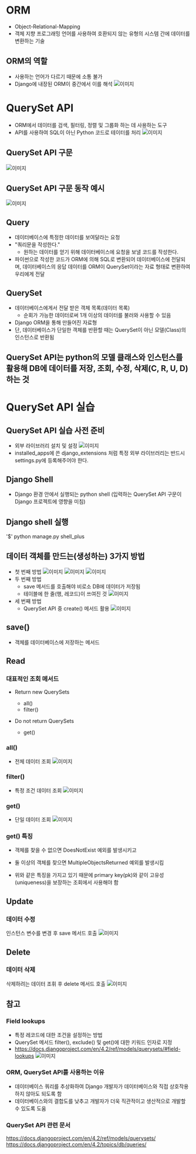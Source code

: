 # ORM
 - Object-Relational-Mapping
 - 객체 지향 프로그래밍 언어를 사용하여 호환되지 않는 유형의 시스템 간에 데이터를 변환하는 기술

## ORM의 역할
 - 사용하는 언어가 다르기 때문에 소통 불가
 - Django에 내장된 ORM이 중간에서 이를 해석
  ![이미지](./images/capture_902.PNG)

# QuerySet API
 - ORM에서 데이터를 검색, 필터링, 정렬 및 그룹화 하는 데 사용하는 도구
 - API를 사용하여 SQL이 아닌 Python 코드로 테이터를 처리
   ![이미지](./images/capture_903.PNG)

## QuerySet API 구문
   ![이미지](./images/capture_904.PNG)

## QuerySet API 구문 동작 예시
   ![이미지](./images/capture_905.PNG)

## Query
 - 데이터베이스에 특정한 데이터를 보여달라는 요청
 - "쿼리문을 작성한다."
     - 원하는 데이터를 얻기 위해 데이터베이스에 요청을 보낼 코드를 작성한다.
 - 파이썬으로 작성한 코드가 ORM에 의해 SQL로 변환되어 데이터베이스에 전달되며, 데이터베이스의 응답 데이터를 ORM이 QuerySet이라는 자료 형태로 변환하여 우리에게 전달

## QuerySet
 - 데이터베이스에게서 전달 받은 객체 목록(데이터 목록)
     - 순회가 가능한 데이터로써 1개 이상의 데이터를 불러와 사용할 수 있음
 - Django ORM을 통해 만들어진 자료형
 - 단, 데이터베이스가 단일한 객체를 반환할 때는 QuerySet이 아닌 모델(Class)의 인스턴스로 반환됨

## QuerySet API는 python의 모델 클래스와 인스턴스를 활용해 DB에 데이터를 저장, 조회, 수정, 삭제(C, R, U, D)하는 것

# QuerySet API 실습
## QuerySet API 실습 사전 준비
 - 외부 라이브러리 설치 및 설정
    ![이미지](./images/capture_906.PNG)
 - installed_apps에 쓴 django_extensions 처럼 특정 외부 라이브러리는 반드시 settings.py에 등록해주어야 한다.

## Django Shell
 - Django 환경 안에서 실행되는 python shell
 (입력하는 QuerySet API 구문이 Django 프로젝트에 영향을 미침)

## Django shell 실행
'$' python manage.py shell_plus

## 데이터 객체를 만드는(생성하는) 3가지 방법
 - 첫 번째 방법 
     ![이미지](./images/capture_907.PNG)
     ![이미지](./images/capture_908.PNG)
     ![이미지](./images/capture_909.PNG)
 - 두 번째 방법
     - save 메서드를 호출해야 비로소 DB에 데이터가 저장됨
     - 테이블에 한 줄(행, 레코드)이 쓰여진 것
     ![이미지](./images/capture_910.PNG)
 - 세 번째 방법
     - QuerySet API 중 create() 메서드 활용
      ![이미지](./images/capture_911.PNG)

## save()
 - 객체를 데이터베이스에 저장하는 메서드

## Read
### 대표적인 조회 메서드
 - Return new QuerySets
     - all()
     - filter()
    
 - Do not return QuerySets
     - get()

### all()
 - 전체 데이터 조회
   ![이미지](./images/capture_912.PNG)

### filter()
 - 특정 조건 데이터 조회
   ![이미지](./images/capture_913.PNG)

### get()
- 단일 데이터 조회
   ![이미지](./images/capture_914.PNG)

### get() 특징
 - 객체를 찾을 수 없으면 DoesNotExist 예외를 발생시키고
 - 둘 이상의 객체를 찾으면 MultipleObjectsReturned 예외를 발생시킴

 - 위와 같은 특징을 가지고 있기 때문에 primary key(pk)와 같이 고유성(uniqueness)을 보장하는 조회에서 사용해야 함

## Update
### 데이터 수정
인스턴스 변수를 변경 후 save 메서드 호출
   ![이미지](./images/capture_915.PNG)

## Delete
### 데이터 삭제
삭제하려는 데이터 조휘 후 delete 메서드 호출
   ![이미지](./images/capture_916.PNG)

## 참고
### Field lookups
 - 특정 레코드에 대한 조건을 설정하는 방법
 - QuerySet 메서드 filter(), exclude() 및 get()에 대한 키워드 인자로 지정
 - https://docs.djangoproject.com/en/4.2/ref/models/querysets/#field-lookups
   ![이미지](./images/capture_917.PNG)

### ORM, QuerySet API를 사용하는 이유
 - 데이터베이스 쿼리를 추상화하여 Django 개발자가 데이터베이스와 직접 상호작용하지 않아도 되도록 함
 - 데이터베이스와의 결합도를 낮추고 개발자가 더욱 직관적이고 생산적으로 개발할 수 있도록 도움

### QuerySet API 관련 문서
https://docs.djangoproject.com/en/4.2/ref/models/querysets/
https://docs.djangoproject.com/en/4.2/topics/db/queries/